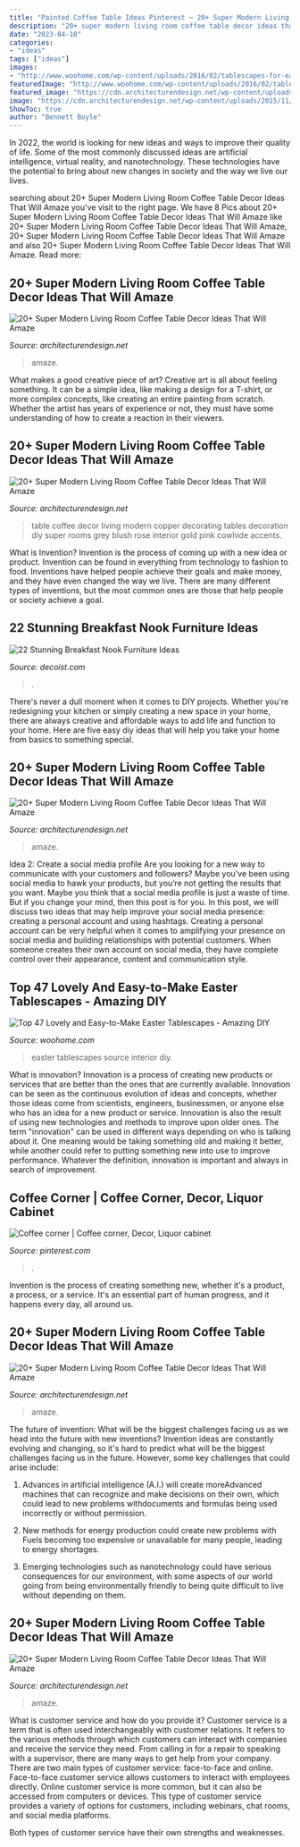 ```yaml
---
title: "Painted Coffee Table Ideas Pinterest ~ 20+ Super Modern Living Room Coffee Table Decor Ideas That Will Amaze"
description: "20+ super modern living room coffee table decor ideas that will amaze"
date: "2023-04-10"
categories:
- "ideas"
tags: ["ideas"]
images:
- "http://www.woohome.com/wp-content/uploads/2016/02/tablescapes-for-easter-45.jpg"
featuredImage: "http://www.woohome.com/wp-content/uploads/2016/02/tablescapes-for-easter-45.jpg"
featured_image: "https://cdn.architecturendesign.net/wp-content/uploads/2015/11/AD-11-nordic-living-room-decor-ideas.jpg"
image: "https://cdn.architecturendesign.net/wp-content/uploads/2015/11/AD-13-fancy-coffee-table-decor.jpg"
ShowToc: true
author: "Bennett Boyle"
---
```



In 2022, the world is looking for new ideas and ways to improve their quality of life. Some of the most commonly discussed ideas are artificial intelligence, virtual reality, and nanotechnology. These technologies have the potential to bring about new changes in society and the way we live our lives.

	

		
searching about 20+ Super Modern Living Room Coffee Table Decor Ideas That Will Amaze you've visit to the right page. We have 8 Pics about 20+ Super Modern Living Room Coffee Table Decor Ideas That Will Amaze like 20+ Super Modern Living Room Coffee Table Decor Ideas That Will Amaze, 20+ Super Modern Living Room Coffee Table Decor Ideas That Will Amaze and also 20+ Super Modern Living Room Coffee Table Decor Ideas That Will Amaze. Read more:
		
    
## 20+ Super Modern Living Room Coffee Table Decor Ideas That Will Amaze

<img loading=lazy src="https://cdn.architecturendesign.net/wp-content/uploads/2015/11/AD-17-beautiful-lliving-room-decor.jpg" onerror="this.onerror=null;this.src='https://tse1.mm.bing.net/th?id=OIP.ydp9eb_ccBowX5VD0UsOgQHaLH&amp;pid=15.1';" alt="20+ Super Modern Living Room Coffee Table Decor Ideas That Will Amaze">

_Source: architecturendesign.net_

>amaze. 

	

What makes a good creative piece of art?
Creative art is all about feeling something. It can be a simple idea, like making a design for a T-shirt, or more complex concepts, like creating an entire painting from scratch. Whether the artist has years of experience or not, they must have some understanding of how to create a reaction in their viewers.

    
## 20+ Super Modern Living Room Coffee Table Decor Ideas That Will Amaze

<img loading=lazy src="http://cdn.architecturendesign.net/wp-content/uploads/2015/11/AD-15-copper-coffee-table-decor-ideas.jpg" onerror="this.onerror=null;this.src='https://tse4.mm.bing.net/th?id=OIP.4KAjhspJ70FnpTNbHf7fUQHaLH&amp;pid=15.1';" alt="20+ Super Modern Living Room Coffee Table Decor Ideas That Will Amaze">

_Source: architecturendesign.net_

>table coffee decor living modern copper decorating tables decoration diy super rooms grey blush rose interior gold pink cowhide accents. 

	

What is Invention?
Invention is the process of coming up with a new idea or product. Invention can be found in everything from technology to fashion to food. Inventions have helped people achieve their goals and make money, and they have even changed the way we live. There are many different types of inventions, but the most common ones are those that help people or society achieve a goal.

    
## 22 Stunning Breakfast Nook Furniture Ideas

<img loading=lazy src="https://cdn.decoist.com/wp-content/uploads/2012/05/traditional-kitchen-breakfast-nook.jpg" onerror="this.onerror=null;this.src='https://tse2.mm.bing.net/th?id=OIP.1e6ggjBQ4Ucs9Ma4pw28wQHaJt&amp;pid=15.1';" alt="22 Stunning Breakfast Nook Furniture Ideas">

_Source: decoist.com_

>. 

	

There's never a dull moment when it comes to DIY projects. Whether you're redesigning your kitchen or simply creating a new space in your home, there are always creative and affordable ways to add life and function to your home. Here are five easy diy ideas that will help you take your home from basics to something special.

    
## 20+ Super Modern Living Room Coffee Table Decor Ideas That Will Amaze

<img loading=lazy src="https://cdn.architecturendesign.net/wp-content/uploads/2015/11/AD-13-fancy-coffee-table-decor.jpg" onerror="this.onerror=null;this.src='https://tse1.mm.bing.net/th?id=OIP.C2SQ-Qfx0lwjdld0MDNhPwHaHa&amp;pid=15.1';" alt="20+ Super Modern Living Room Coffee Table Decor Ideas That Will Amaze">

_Source: architecturendesign.net_

>amaze. 

	

Idea 2: Create a social media profile
Are you looking for a new way to communicate with your customers and followers? Maybe you’ve been using social media to hawk your products, but you’re not getting the results that you want. Maybe you think that a social media profile is just a waste of time. But if you change your mind, then this post is for you. In this post, we will discuss two ideas that may help improve your social media presence: creating a personal account and using hashtags.
Creating a personal account can be very helpful when it comes to amplifying your presence on social media and building relationships with potential customers. When someone creates their own account on social media, they have complete control over their appearance, content and communication style.

    
## Top 47 Lovely And Easy-to-Make Easter Tablescapes - Amazing DIY

<img loading=lazy src="http://www.woohome.com/wp-content/uploads/2016/02/tablescapes-for-easter-45.jpg" onerror="this.onerror=null;this.src='https://tse4.mm.bing.net/th?id=OIP.kHdBhbuTTL7PJe3klqTRrgHaLw&amp;pid=15.1';" alt="Top 47 Lovely and Easy-to-Make Easter Tablescapes - Amazing DIY">

_Source: woohome.com_

>easter tablescapes source interior diy. 

	

What is innovation?
Innovation is a process of creating new products or services that are better than the ones that are currently available. Innovation can be seen as the continuous evolution of ideas and concepts, whether those ideas come from scientists, engineers, businessmen, or anyone else who has an idea for a new product or service. Innovation is also the result of using new technologies and methods to improve upon older ones.
The term "innovation" can be used in different ways depending on who is talking about it. One meaning would be taking something old and making it better, while another could refer to putting something new into use to improve performance. Whatever the definition, innovation is important and always in search of improvement.

    
## Coffee Corner | Coffee Corner, Decor, Liquor Cabinet

<img loading=lazy src="http://i.pinimg.com/1200x/e1/bb/ac/e1bbacb997e4f0905e259c53844e2803.jpg" onerror="this.onerror=null;this.src='https://tse3.mm.bing.net/th?id=OIP.pkJ3cGxQ3bjk6_Sm2vSSaAHaLC&amp;pid=15.1';" alt="Coffee corner | Coffee corner, Decor, Liquor cabinet">

_Source: pinterest.com_

>. 

	

Invention is the process of creating something new, whether it's a product, a process, or a service. It's an essential part of human progress, and it happens every day, all around us.

    
## 20+ Super Modern Living Room Coffee Table Decor Ideas That Will Amaze

<img loading=lazy src="https://cdn.architecturendesign.net/wp-content/uploads/2015/11/AD-11-nordic-living-room-decor-ideas.jpg" onerror="this.onerror=null;this.src='https://tse1.mm.bing.net/th?id=OIP.ipuf1nZzmIEnqfE9j1WXcgHaKR&amp;pid=15.1';" alt="20+ Super Modern Living Room Coffee Table Decor Ideas That Will Amaze">

_Source: architecturendesign.net_

>amaze. 

	

The future of invention: What will be the biggest challenges facing us as we head into the future with new inventions?
Invention ideas are constantly evolving and changing, so it's hard to predict what will be the biggest challenges facing us in the future. However, some key challenges that could arise include:
1. Advances in artificial intelligence (A.I.) will create moreAdvanced machines that can recognize and make decisions on their own, which could lead to new problems withdocuments and formulas being used incorrectly or without permission.

2. New methods for energy production could create new problems with Fuels becoming too expensive or unavailable for many people, leading to energy shortages.

3. Emerging technologies such as nanotechnology could have serious consequences for our environment, with some aspects of our world going from being environmentally friendly to being quite difficult to live without depending on them.

    
## 20+ Super Modern Living Room Coffee Table Decor Ideas That Will Amaze

<img loading=lazy src="https://cdn.architecturendesign.net/wp-content/uploads/2015/11/AD-04-rustic-lovely-coffee-table-decor.jpg" onerror="this.onerror=null;this.src='https://tse3.mm.bing.net/th?id=OIP.878-XmfqWQyhdwdL8YiGogHaHa&amp;pid=15.1';" alt="20+ Super Modern Living Room Coffee Table Decor Ideas That Will Amaze">

_Source: architecturendesign.net_

>amaze. 

	

What is customer service and how do you provide it?
Customer service is a term that is often used interchangeably with customer relations. It refers to the various methods through which customers can interact with companies and receive the service they need. From calling in for a repair to speaking with a supervisor, there are many ways to get help from your company.
There are two main types of customer service: face-to-face and online. Face-to-face customer service allows customers to interact with employees directly. Online customer service is more common, but it can also be accessed from computers or devices. This type of customer service provides a variety of options for customers, including webinars, chat rooms, and social media platforms.

Both types of customer service have their own strengths and weaknesses.

